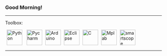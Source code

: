 ### Good Morning!
---

Toolbox:

<img src="https://seeklogo.com/images/P/python-logo-A32636CAA3-seeklogo.com.png" alt="Python" width="50" height="50" hspace="5"/> <img src="https://seeklogo.com/images/P/pycharm-logo-51B1427388-seeklogo.com.png" alt="Pycharm" width="50" height="50" hspace="5"/><img src="https://seeklogo.com/images/A/arduino-logo-BC7CBC1DAA-seeklogo.com.png" alt="Arduino" width="50" height="50" hspace="5"/><img src="https://seeklogo.com/images/E/eclipse-logo-85FE4BEA34-seeklogo.com.png" alt="Eclipse" width="50" height="50" hspace="5"/><img src="https://seeklogo.com/images/C/c-programming-language-logo-9B32D017B1-seeklogo.com.png" alt="C" width="50" height="50" hspace="5"/><img src="https://seeklogo.com/images/M/mplab-x-ide-logo-B1D898D52B-seeklogo.com.png" alt="Mplab" width="50" height="50" hspace="5"/><img src="https://lh3.ggpht.com/yH_4WDj6JAa22hmW7vkjD4d5POi_W_jYQ5usLbVVgFZLwZSlUI7ZRLwE-_sL9uRBfw=w220" alt="smartscope" width="50" height="50" hspace="5"/>

---
